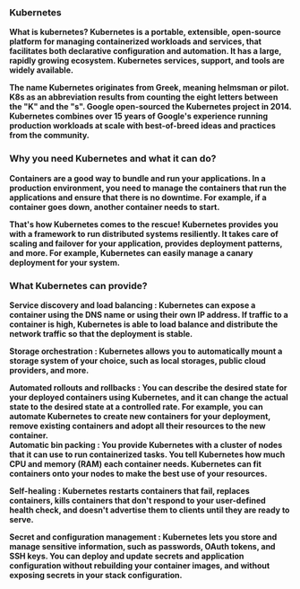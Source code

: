 ### Kubernetes
<b> What is kubernetes?
Kubernetes is a portable, extensible, open-source platform for managing containerized workloads and services, that facilitates both declarative configuration and automation. It has a large, rapidly growing ecosystem. Kubernetes services, support, and tools are widely available.<br>

The name Kubernetes originates from Greek, meaning helmsman or pilot. K8s as an abbreviation results from counting the eight letters between the "K" and the "s". Google open-sourced the Kubernetes project in 2014. Kubernetes combines over 15 years of Google's experience running production workloads at scale with best-of-breed ideas and practices from the community.<br>


### Why you need Kubernetes and what it can do?

Containers are a good way to bundle and run your applications. In a production environment, you need to manage the containers that run the applications and ensure that there is no downtime. For example, if a container goes down, another container needs to start.<br>

That's how Kubernetes comes to the rescue! Kubernetes provides you with a framework to run distributed systems resiliently. It takes care of scaling and failover for your application, provides deployment patterns, and more. For example, Kubernetes can easily manage a canary deployment for your system.<br>

### What Kubernetes can provide?

<b>Service discovery and load balancing</b> : Kubernetes can expose a container using the DNS name or using their own IP address. If traffic to a container is high, Kubernetes is able to load balance and distribute the network traffic so that the deployment is stable.<br>
  
<b>Storage orchestration</b> : Kubernetes allows you to automatically mount a storage system of your choice, such as local storages, public cloud providers, and more.<br>
  
<b>Automated rollouts and rollbacks</b> : You can describe the desired state for your deployed containers using Kubernetes, and it can change the actual state to the desired state at a controlled rate. For example, you can automate Kubernetes to create new containers for your deployment, remove existing containers and adopt all their resources to the new container.<br>
<b>Automatic bin packing</b> : You provide Kubernetes with a cluster of nodes that it can use to run containerized tasks. You tell Kubernetes how much CPU and memory (RAM) each container needs. Kubernetes can fit containers onto your nodes to make the best use of your resources.<br>
  
<b>Self-healing</b> : Kubernetes restarts containers that fail, replaces containers, kills containers that don't respond to your user-defined health check, and doesn't advertise them to clients until they are ready to serve.<br>
  
<b>Secret and configuration management</b> : Kubernetes lets you store and manage sensitive information, such as passwords, OAuth tokens, and SSH keys. You can deploy and update secrets and application configuration without rebuilding your container images, and without exposing secrets in your stack configuration.<br>
